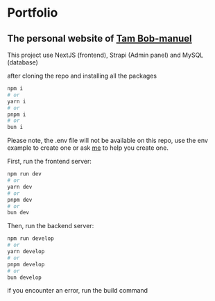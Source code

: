 # Portfolio
## The personal website of [Tam Bob-manuel](https://github.com/Tam-BobManuel)
This project use NextJS (frontend), Strapi (Admin panel) and MySQL (database)

after cloning the repo and installing all the packages 
```bash
npm i
# or
yarn i
# or
pnpm i
# or
bun i
```

Please note, the .env file will not be available on this repo, use the env example to create one or ask [me](https://github.com/Tam-BobManuel) to help you create one.

First, run the frontend server:

```bash
npm run dev
# or
yarn dev
# or
pnpm dev
# or
bun dev
```

Then, run the backend server:

```bash
npm run develop
# or
yarn develop
# or
pnpm develop
# or
bun develop
```

if you encounter an error, run the build command